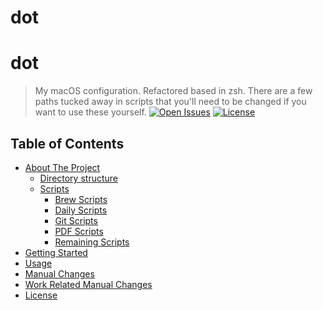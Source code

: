 # dot
# dot <!-- omit in toc -->

> My macOS configuration. Refactored based in zsh. There are a few paths tucked away in scripts that you'll need to be changed if you want to use these yourself. 
[![Open Issues](https://badgen.net/github/open-issues/longpdo/dotfiles)](https://github.com/longpdo/dotfiles/issues)
[![License](https://badgen.net/github/license/longpdo/dotfiles)](LICENSE)

<!-- TABLE OF CONTENTS -->
## Table of Contents <!-- omit in toc -->

* [About The Project](#about-the-project)
  * [Directory structure](#directory-structure)
  * [Scripts](#scripts)
    * [Brew Scripts](#brew-scripts)
    * [Daily Scripts](#daily-scripts)
    * [Git Scripts](#git-scripts)
    * [PDF Scripts](#pdf-scripts)
    * [Remaining Scripts](#remaining-scripts)
* [Getting Started](#getting-started)
* [Usage](#usage)
* [Manual Changes](#manual-changes)
* [Work Related Manual Changes](#work-related-manual-changes)
* [License](#license)